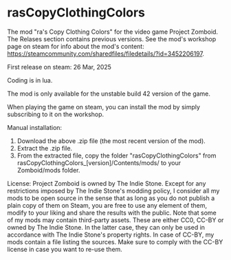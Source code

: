 # rasCopyClothingColors
The mod "ra's Copy Clothing Colors" for the video game Project Zomboid. The Relases section contains previous versions. See the mod's workshop page on steam for info about the mod's content: https://steamcommunity.com/sharedfiles/filedetails/?id=3452206197.

First release on steam: 26 Mar, 2025 <br>

Coding is in lua.

The mod is only available for the unstable build 42 version of the game.

When playing the game on steam, you can install the mod by simply subscribing to it on the workshop.

Manual installation:

   1. Download the above .zip file (the most recent version of the mod).
   2. Extract the .zip file.
   3. From the extracted file, copy the folder "rasCopyClothingColors" from rasCopyClothingColors_[version]/Contents/mods/ to your Zomboid/mods folder.

License: Project Zomboid is owned by The Indie Stone. Except for any restrictions imposed by The Indie Stone's modding policy, I consider all my mods to be open source in the sense that as long as you do not publish a plain copy of them on Steam, you are free to use any element of them, modify to your liking and share the results with the public. Note that some of my mods may contain third-party assets. These are either CC0, CC-BY or owned by The Indie Stone. In the latter case, they can only be used in accordance with The Indie Stone's property rights. In case of CC-BY, my mods contain a file listing the sources. Make sure to comply with the CC-BY license in case you want to re-use them.
